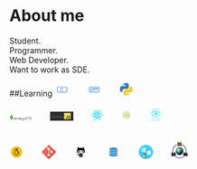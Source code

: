 # About me
  Student.<br>
  Programmer.<br>
  Web Developer.<br>
  Want to work as SDE.<br>
  
##Learning
  <img src="logos/c-logo.png" alt="C" title="C" width="5%">&emsp;&emsp;
  <img src="logos/cpp-logo.png" alt="Cpp" title="Cpp" width="5%">&emsp;&emsp;
  <img src="logos/python.png" alt="Python" title="Python" width="5%">&emsp;&emsp;<br><br>
  <img src="logos/mongoDB-logo.png" alt="mongoDB" title="mongoDB" width="8%">&emsp;&emsp;
  <img src="logos/ExpressJS-logo.jpeg" alt="ExpressJS" title="ExpressJS" width="8%">&emsp;&emsp;
  <img src="logos/React-logo.png" alt="React" title="React" width="4%">&emsp;&emsp;
  <img src="logos/nodeJS-logo.png" alt="nodeJS" title="nodeJS" width="4%">&emsp;&emsp;
  <img src="logos/react-native-logo.png" alt="ReactNative" title="ReactNative" width="4%">&emsp;&emsp;<br><br><br>
  <img src="logos/linux-logo.png" alt="Linux" title="Linux" width="5%">&emsp;&emsp;
  <img src="logos/git-logo.png" alt="GIT" title="GIT" width="5%">&emsp;&emsp;
  <img src="logos/github-logo.png" alt="GitHub" title="GitHub" width="5%">&emsp;&emsp;
  <img src="logos/dbms-logo.png" alt="DBMS" title="DBMS" width="5%">&emsp;&emsp;
  <img src="logos/os-logo.png" alt="OS" title="Operating System" width="5%">&emsp;&emsp;
  <img src="logos/computer-network-logo.png" alt="CN" title="Computer Networks" width="6%">&emsp;&emsp;

  
  
 
